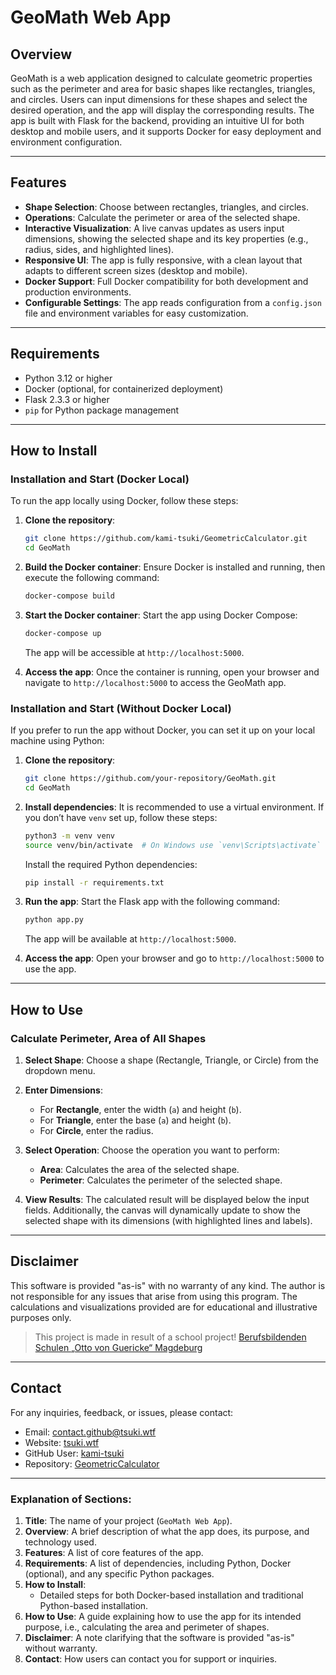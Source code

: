 # GeoMath Web App

## Overview

GeoMath is a web application designed to calculate geometric properties such as the perimeter and area for basic shapes like rectangles, triangles, and circles. Users can input dimensions for these shapes and select the desired operation, and the app will display the corresponding results. The app is built with Flask for the backend, providing an intuitive UI for both desktop and mobile users, and it supports Docker for easy deployment and environment configuration.

---

## Features

- **Shape Selection**: Choose between rectangles, triangles, and circles.
- **Operations**: Calculate the perimeter or area of the selected shape.
- **Interactive Visualization**: A live canvas updates as users input dimensions, showing the selected shape and its key properties (e.g., radius, sides, and highlighted lines).
- **Responsive UI**: The app is fully responsive, with a clean layout that adapts to different screen sizes (desktop and mobile).
- **Docker Support**: Full Docker compatibility for both development and production environments.
- **Configurable Settings**: The app reads configuration from a `config.json` file and environment variables for easy customization.

---

## Requirements

- Python 3.12 or higher
- Docker (optional, for containerized deployment)
- Flask 2.3.3 or higher
- `pip` for Python package management

---

## How to Install

### Installation and Start (Docker Local)

To run the app locally using Docker, follow these steps:

1. **Clone the repository**:
   ```bash
   git clone https://github.com/kami-tsuki/GeometricCalculator.git
   cd GeoMath
   ```

2. **Build the Docker container**:
   Ensure Docker is installed and running, then execute the following command:
   ```bash
   docker-compose build
   ```

3. **Start the Docker container**:
   Start the app using Docker Compose:
   ```bash
   docker-compose up
   ```

   The app will be accessible at `http://localhost:5000`.

4. **Access the app**:
   Once the container is running, open your browser and navigate to `http://localhost:5000` to access the GeoMath app.

### Installation and Start (Without Docker Local)

If you prefer to run the app without Docker, you can set it up on your local machine using Python:

1. **Clone the repository**:
   ```bash
   git clone https://github.com/your-repository/GeoMath.git
   cd GeoMath
   ```

2. **Install dependencies**:
   It is recommended to use a virtual environment. If you don’t have `venv` set up, follow these steps:

   ```bash
   python3 -m venv venv
   source venv/bin/activate  # On Windows use `venv\Scripts\activate`
   ```

   Install the required Python dependencies:

   ```bash
   pip install -r requirements.txt
   ```

3. **Run the app**:
   Start the Flask app with the following command:
   ```bash
   python app.py
   ```

   The app will be available at `http://localhost:5000`.

4. **Access the app**:
   Open your browser and go to `http://localhost:5000` to use the app.

---

## How to Use

### Calculate Perimeter, Area of All Shapes

1. **Select Shape**:
   Choose a shape (Rectangle, Triangle, or Circle) from the dropdown menu.

2. **Enter Dimensions**:
    - For **Rectangle**, enter the width (`a`) and height (`b`).
    - For **Triangle**, enter the base (`a`) and height (`b`).
    - For **Circle**, enter the radius.

3. **Select Operation**:
   Choose the operation you want to perform:
    - **Area**: Calculates the area of the selected shape.
    - **Perimeter**: Calculates the perimeter of the selected shape.

4. **View Results**:
   The calculated result will be displayed below the input fields. Additionally, the canvas will dynamically update to show the selected shape with its dimensions (with highlighted lines and labels).

---

## Disclaimer

This software is provided "as-is" with no warranty of any kind. The author is not responsible for any issues that arise from using this program. The calculations and visualizations provided are for educational and illustrative purposes only.
> This project is made in result of a school project!
> [Berufsbildenden Schulen „Otto von Guericke“ Magdeburg](https://bbsovg.de)

---

## Contact

For any inquiries, feedback, or issues, please contact:

- Email: [contact.github@tsuki.wtf](mailto:contact.geo-cal.bbsovg.github@tsuki.wtf)
- Website: [tsuki.wtf](https://tsuki.wtf)
- GitHub User: [kami-tsuki](https://github.com/kami-tsuki)
- Repository: [GeometricCalculator](https://github.com/kami-tsuki/GeometricCalculator)

---

### Explanation of Sections:

1. **Title**: The name of your project (`GeoMath Web App`).
2. **Overview**: A brief description of what the app does, its purpose, and technology used.
3. **Features**: A list of core features of the app.
4. **Requirements**: A list of dependencies, including Python, Docker (optional), and any specific Python packages.
5. **How to Install**: 
    - Detailed steps for both Docker-based installation and traditional Python-based installation.
6. **How to Use**: A guide explaining how to use the app for its intended purpose, i.e., calculating the area and perimeter of shapes.
7. **Disclaimer**: A note clarifying that the software is provided "as-is" without warranty.
8. **Contact**: How users can contact you for support or inquiries.